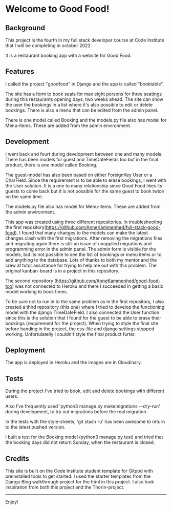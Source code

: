 <h1>Welcome to Good Food!</h1>

<h2>Background</h2>
This project is the fourth in my full stack developer course at Code Institute that I will be completing in october 2022. 

It is a restaurant booking app with a website for Good Food.   

<h2>Features</h2>
I called the project "goodfood" in Django and the app is called "booktable". 

The site has a form to book seats for max eight persons for three seatings during this restaurants opening days, two weeks ahead. The site can show the user the bookings in a list where it's also possible to edit or delete bookings. There is also a menu that can be edited from the admin panel.

There is one model called Booking and the models.py file also has model for Menu-items. These are added from the admin environment.

<h2>Development</h2>
I went back and fourt during development between one and many models. There has been models for guest and TimeDateFields too but in the final product, there is one model called Booking. 

The guest-model has also been based on either ForeignKey User or a CharField. Since the requirement is to be able to erase bookings, I went with the User solution. It is a one to many relationship since Good Food likes its guests to come back but it is not possible for the same guest to book twice on the same time.

The models.py file also has model for Menu-items. These are added from the admin environment.

This app was created using three different repositories. In troubleshooting the first repository(https://github.com/AnneKammenhed/full-stack-good-food), I found that many changes to the models can make the latest changes clash with the first migrations. After removing the migrations files and migrating again there is still an issue of unapplied migrations and programming error in the admin panel. The admin form is visible for the models, but its not possible to see the list of bookings or menu items or to add anything to the database. Lots of thanks to both my mentor and the crew at tutor assistance for trying to help me out with this problem. The original kanban-board is in a project in this repository. 

The second repository (https://github.com/AnneKammenhed/good-food-too) was not connected to Heroku and there I succeeded in getting a basic model working to book times. 

To be sure not to run in to the same problem as in the first repository, I also created a third repository (this one) where I tried to develop the functioning model with the django TimeDateField. I also connected the User function since this is the solution that I found for the guest to be able to erase their bookings (requirement for the project). When trying to style the final site before handing in the project, the css-file and django settings stopped working. Unfortulatelly I couldn't style the final product furter.

<h2>Deployment</h2>
The app is deployed in Heroku and the images are in Cloudinary.

<h2>Tests</h2>
During the project I've tried to book, edit and delete bookings with different users. 

Also I've frequently used 'python3 manage.py makemigrations --dry-run' during development, to try out migrations before the real migration.

In the tests with the style-sheets, 'git stash -u' has been awesome to return to the latest pushed version.

I built a test for the Booking model (python3 manage.py test) and tried that the booking days did not return Sunday, when the restaurant is closed. 

<h2>Credits</h2>

This site is built on the Code Institute student template for Gitpod with preinstalled tools to get started. I used the starter templates from the Django Blog walkthrough project for the html in this project. I also took inspiration from both this project and the Thorin-project.  



---

Enjoy!